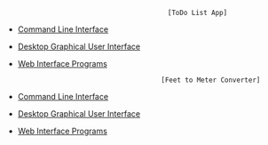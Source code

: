                                              [ToDo List App]
- [Command Line Interface](https://github.com/NiranjanKumarYadav36/App-using-Python/blob/main/ToDo-App/cli.py)                                                                                  
- [Desktop Graphical User Interface](https://github.com/NiranjanKumarYadav36/App-using-Python/blob/main/ToDo-App/gui.py)
- [Web Interface Programs](https://github.com/NiranjanKumarYadav36/App-using-Python/blob/main/ToDo/webapp.py)

                                          [Feet to Meter Converter]
- [Command Line Interface]()
- [Desktop Graphical User Interface](https://github.com/NiranjanKumarYadav36/App-using-Python/blob/main/Feet-to-Meter-converter/converter.py)
- [Web Interface Programs]()                     
